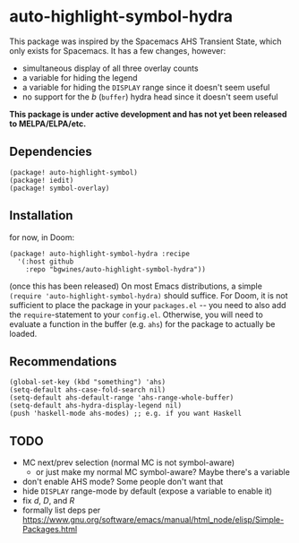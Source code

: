 # auto-highlight-symbol-hydra

This package was inspired by the Spacemacs AHS Transient State, which only exists for Spacemacs. It has a few changes, however:

* simultaneous display of all three overlay counts
* a variable for hiding the legend
* a variable for hiding the `DISPLAY` range since it doesn't seem useful
* no support for the _b_ (`buffer`) hydra head since it doesn't seem useful

**This package is under active development and has not yet been released to MELPA/ELPA/etc.**

## Dependencies

``` elisp
(package! auto-highlight-symbol)
(package! iedit)
(package! symbol-overlay)
```

## Installation

for now, in Doom:

```elisp
(package! auto-highlight-symbol-hydra :recipe
  '(:host github
    :repo "bgwines/auto-highlight-symbol-hydra"))
```

(once this has been released) On most Emacs distributions, a simple `(require 'auto-highlight-symbol-hydra)` should suffice. For Doom, it is not sufficient to place the package in your `packages.el` -- you need to also add the `require`-statement to your `config.el`. Otherwise, you will need to evaluate a function in the buffer (e.g. `ahs`) for the package to actually be loaded.

## Recommendations

```elisp
(global-set-key (kbd "something") 'ahs)
(setq-default ahs-case-fold-search nil)
(setq-default ahs-default-range 'ahs-range-whole-buffer)
(setq-default ahs-hydra-display-legend nil)
(push 'haskell-mode ahs-modes) ;; e.g. if you want Haskell
```

## TODO

* MC next/prev selection (normal MC is not symbol-aware)
    * or just make my normal MC symbol-aware? Maybe there's a variable
* don't enable AHS mode? Some people don't want that
* hide `DISPLAY` range-mode by default (expose a variable to enable it)
* fix _d_, _D_, and _R_
* formally list deps per https://www.gnu.org/software/emacs/manual/html_node/elisp/Simple-Packages.html
